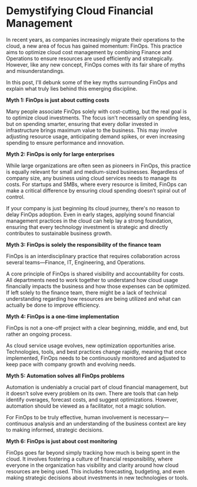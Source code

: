 # Demystifying Cloud Financial Management



<!--more-->

In recent years, as companies increasingly migrate their operations to the cloud, a new area of focus has gained momentum: FinOps. This practice aims to optimize cloud cost management by combining Finance and Operations to ensure resources are used efficiently and strategically. However, like any new concept, FinOps comes with its fair share of myths and misunderstandings.

In this post, I'll debunk some of the key myths surrounding FinOps and explain what truly lies behind this emerging discipline.

**Myth 1: FinOps is just about cutting costs**

Many people associate FinOps solely with cost-cutting, but the real goal is to optimize cloud investments. The focus isn't necessarily on spending less, but on spending smarter, ensuring that every dollar invested in infrastructure brings maximum value to the business. This may involve adjusting resource usage, anticipating demand spikes, or even increasing spending to ensure performance and innovation.

**Myth 2: FinOps is only for large enterprises**

While large organizations are often seen as pioneers in FinOps, this practice is equally relevant for small and medium-sized businesses. Regardless of company size, any business using cloud services needs to manage its costs. For startups and SMBs, where every resource is limited, FinOps can make a critical difference by ensuring cloud spending doesn’t spiral out of control.

If your company is just beginning its cloud journey, there's no reason to delay FinOps adoption. Even in early stages, applying sound financial management practices in the cloud can help lay a strong foundation, ensuring that every technology investment is strategic and directly contributes to sustainable business growth.

**Myth 3: FinOps is solely the responsibility of the finance team**

FinOps is an interdisciplinary practice that requires collaboration across several teams—Finance, IT, Engineering, and Operations.

A core principle of FinOps is shared visibility and accountability for costs. All departments need to work together to understand how cloud usage financially impacts the business and how those expenses can be optimized. If left solely to the finance team, there might be a lack of technical understanding regarding how resources are being utilized and what can actually be done to improve efficiency.

**Myth 4: FinOps is a one-time implementation**

FinOps is not a one-off project with a clear beginning, middle, and end, but rather an ongoing process.

As cloud service usage evolves, new optimization opportunities arise. Technologies, tools, and best practices change rapidly, meaning that once implemented, FinOps needs to be continuously monitored and adjusted to keep pace with company growth and evolving needs.

**Myth 5: Automation solves all FinOps problems**

Automation is undeniably a crucial part of cloud financial management, but it doesn’t solve every problem on its own. There are tools that can help identify overages, forecast costs, and suggest optimizations. However, automation should be viewed as a facilitator, not a magic solution.

For FinOps to be truly effective, human involvement is necessary—continuous analysis and an understanding of the business context are key to making informed, strategic decisions.

**Myth 6: FinOps is just about cost monitoring**

FinOps goes far beyond simply tracking how much is being spent in the cloud. It involves fostering a culture of financial responsibility, where everyone in the organization has visibility and clarity around how cloud resources are being used. This includes forecasting, budgeting, and even making strategic decisions about investments in new technologies or tools.

